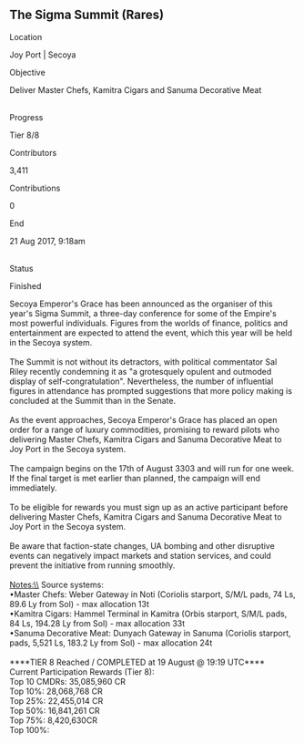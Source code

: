 ## The Sigma Summit (Rares)

Location

Joy Port \| Secoya

Objective

Deliver Master Chefs, Kamitra Cigars and Sanuma Decorative Meat

\
Progress

Tier 8/8

Contributors

3,411

Contributions

0

End

21 Aug 2017, 9:18am

\
Status

Finished

Secoya Emperor\'s Grace has been announced as the organiser of this
year\'s Sigma Summit, a three-day conference for some of the Empire\'s
most powerful individuals. Figures from the worlds of finance, politics
and entertainment are expected to attend the event, which this year will
be held in the Secoya system.\
\
The Summit is not without its detractors, with political commentator Sal
Riley recently condemning it as \"a grotesquely opulent and outmoded
display of self-congratulation\". Nevertheless, the number of
influential figures in attendance has prompted suggestions that more
policy making is concluded at the Summit than in the Senate.\
\
As the event approaches, Secoya Emperor\'s Grace has placed an open
order for a range of luxury commodities, promising to reward pilots who
delivering Master Chefs, Kamitra Cigars and Sanuma Decorative Meat to
Joy Port in the Secoya system.\
\
The campaign begins on the 17th of August 3303 and will run for one
week. If the final target is met earlier than planned, the campaign will
end immediately.\
\
To be eligible for rewards you must sign up as an active participant
before delivering Master Chefs, Kamitra Cigars and Sanuma Decorative
Meat to Joy Port in the Secoya system.\
\
Be aware that faction-state changes, UA bombing and other disruptive
events can negatively impact markets and station services, and could
prevent the initiative from running smoothly.\
\
[Notes:\\\\](Notes:\\) Source systems:\
•Master Chefs: Weber Gateway in Noti (Coriolis starport, S/M/L pads, 74
Ls, 89.6 Ly from Sol) - max allocation 13t\
•Kamitra Cigars: Hammel Terminal in Kamitra (Orbis starport, S/M/L pads,
84 Ls, 194.28 Ly from Sol) - max allocation 33t\
•Sanuma Decorative Meat: Dunyach Gateway in Sanuma (Coriolis starport,
pads, 5,521 Ls, 183.2 Ly from Sol) - max allocation 24t\
\
\*\*\*\*TIER 8 Reached / COMPLETED at 19 August @ 19:19 UTC\*\*\*\*\
Current Participation Rewards (Tier 8):\
Top 10 CMDRs: 35,085,960 CR\
Top 10%: 28,068,768 CR\
Top 25%: 22,455,014 CR\
Top 50%: 16,841,261 CR\
Top 75%: 8,420,630CR\
Top 100%:

